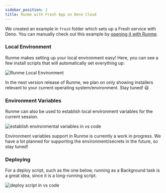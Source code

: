 ```yaml
---
sidebar_position: 2
title: Runme with Fresh App on Deno Cloud
---
```


We created an example in `fresh` folder which sets up a Fresh service with Deno. You can manually check out this example by [opening it with Runme](https://runme.dev/api/runme?repository=https%3A%2F%2Fgithub.com%2Fstateful%2Fvscode-runme.git&fileToOpen=examples%2Ffresh%2FREADME.md).

### Local Environment

Runme makes setting up your local environment easy! Here, you can see a few install scripts that will automatically set everything up:

![Runme Local Environment](../../static/img/runme-local-enviroment.png)

In the next version release of Runme, we plan on only showing installers relevant to your current operating system/environment. Stay tuned! 😃

### Environment Variables

Runme can also be used to establish local environment variables for the current session.

![establish environmental variables in vs code](../../static/img/environmental-variables-vs-code.png)

Environment variables support in Runme is currently a work in progress. We have a lot planned for supporting the environment/secrets in the future, so stay tuned!

### Deploying

For a deploy script, such as the one below, running as a Background task is a great idea, since it is a long-running script.

![deploy script in vs code](../../static/img/deploying-a-script.png)
